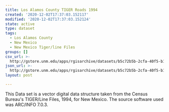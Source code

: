 ```yaml
---
title: Los Alamos County TIGER Roads 1994
created: '2020-12-02T17:37:03.152117'
modified: '2020-12-02T17:37:03.152124'
state: active
type: dataset
tags:
  - Los Alamos County
  - New Mexico
  - New Mexico Tiger/line Files
groups: []
csv_url: >-
  http://gstore.unm.edu/apps/rgisarchive/datasets/b5c72b5b-2cfa-40f5-b1d2-f763110a98c0/tlf228shp.derived.csv
json_url: >-
  http://gstore.unm.edu/apps/rgisarchive/datasets/b5c72b5b-2cfa-40f5-b1d2-f763110a98c0/tlf228shp.derived.json
layout: post

---
```

This Data set is a vector digital data structure taken from the Census Bureau's TIGER/Line Files, 1994, for New Mexico.  The source software used was ARC/INFO 7.0.3.
